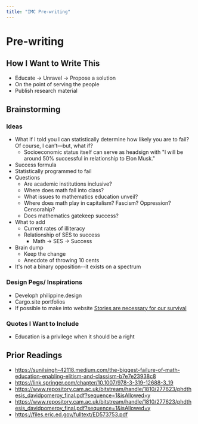 ```yaml
---
title: "IMC Pre-writing"
---
```


# Pre-writing
## How I Want to Write This
- Educate -> Unravel -> Propose a solution
- On the point of serving the people
- Publish research material
## Brainstorming
### Ideas
- What if I told you I can statistically determine how likely you are to fail? Of course, I can’t—but, what if?
	- Socioeconomic status itself can serve as headsign with "I will be around 50% successful in relationship to Elon Musk."
- Success formula
- Statistically programmed to fail
- Questions
	- Are academic institutions inclusive?
	- Where does math fall into class?
	- What issues to mathematics education unveil?
	- Where does math play in capitalism? Fascism? Oppression? Censorahip?
	- Does mathematics gatekeep success?
- What to add
	- Current rates of illiteracy
	- Relationship of SES to success
		- Math -> SES -> Success
- Brain dump
	- Keep the change
	- Anecdote of throwing 10 cents
- It's not a binary opposition--it exists on a spectrum
### Design Pegs/ Inspirations
- Developh philippine.design
- Cargo.site portfolios
- If possible to make into website [Stories are necessary for our survival]( https://zeusjones.com/athena/articles/stories-are-necessary-for-our-survival?fbclid=IwAR2YHIaPT69mttu79N4QhfEMg0nxMSf1FRVEilJFPqc7rBg3eWIiMRCykOQ)
### Quotes I Want to Include
- Education is a privilege when it should be a right
## Prior Readings
- https://sunilsingh-42118.medium.com/the-biggest-failure-of-math-education-enabling-elitism-and-classism-b7e7e23938c8
- https://link.springer.com/chapter/10.1007/978-3-319-12688-3_19
- https://www.repository.cam.ac.uk/bitstream/handle/1810/277623/phdthesis_davidpomeroy_final.pdf?sequence=1&isAllowed=y
- https://www.repository.cam.ac.uk/bitstream/handle/1810/277623/phdthesis_davidpomeroy_final.pdf?sequence=1&isAllowed=y
- https://files.eric.ed.gov/fulltext/ED573753.pdf
